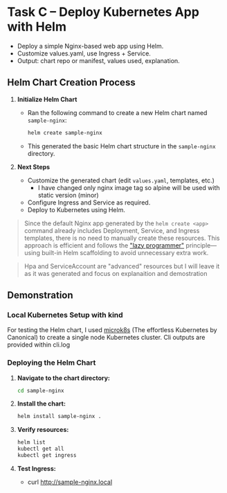 # Task C – Deploy Kubernetes App with Helm

- Deploy a simple Nginx-based web app using Helm.
- Customize values.yaml, use Ingress + Service.
- Output: chart repo or manifest, values used, explanation.

## Helm Chart Creation Process

1. **Initialize Helm Chart**
	- Ran the following command to create a new Helm chart named `sample-nginx`:
	  ```bash
	  helm create sample-nginx
	  ```
	- This generated the basic Helm chart structure in the `sample-nginx` directory.

2. **Next Steps**
	- Customize the generated chart (edit `values.yaml`, templates, etc.)
        - I have changed only nginx image tag so alpine will be used with static version (minor)
	- Configure Ingress and Service as required.
	- Deploy to Kubernetes using Helm.

> Since the default Nginx app generated by the `helm create <app>` command already includes Deployment, Service, and Ingress templates, there is no need to manually create these resources. This approach is efficient and follows the ["lazy programmer"](https://en.wikipedia.org/wiki/Lazy_evaluation) principle—using built-in Helm scaffolding to avoid unnecessary extra work.

> Hpa and ServiceAccount are "advanced" resources 
> but I will leave it as it was generated and focus on explanaition and demostration

## Demonstration

### Local Kubernetes Setup with kind

For testing the Helm chart, I used [microk8s](https://microk8s.io/) (The effortless Kubernetes by Canonical) to create a single node Kubernetes cluster. Cli outputs are provided within cli.log

### Deploying the Helm Chart

1. **Navigate to the chart directory:**
    ```bash
    cd sample-nginx
    ```

2. **Install the chart:**
    ```bash
    helm install sample-nginx . 
    ```

3. **Verify resources:**
    ```bash
    helm list
    kubectl get all
    kubectl get ingress
    ```

4. **Test Ingress:**
    - curl http://sample-nginx.local
